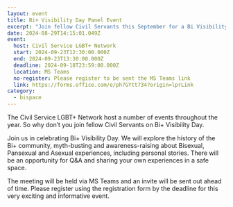 ```yaml
---
layout: event
title: Bi+ Visibility Day Panel Event
excerpt: "Join fellow Civil Servants this September for a Bi Visibility Day event. "
date: 2024-08-29T14:15:01.049Z
event:
  host: Civil Service LGBT+ Network
  start: 2024-09-23T12:30:00.000Z
  end: 2024-09-23T13:30:00.000Z
  deadline: 2024-09-18T23:59:00.000Z
  location: MS Teams
  no-register: Please register to be sent the MS Teams link
  link: https://forms.office.com/e/ph7GYtt734?origin=lprLink
category:
  - bispace
---
```

The Civil Service LGBT+ Network host a number of events throughout the year. So why don’t you join fellow Civil Servants on Bi+ Visibility Day.

Join us in celebrating Bi+ Visibility Day. We will explore the history of the Bi+ community, myth-busting and awareness-raising about Bisexual, Pansexual and Asexual experiences, including personal stories. There will be an opportunity for Q&A and sharing your own experiences in a safe space.

The meeting will be held via MS Teams and an invite will be sent out ahead of time. Please register using the registration form by the deadline for this very exciting and informative event.